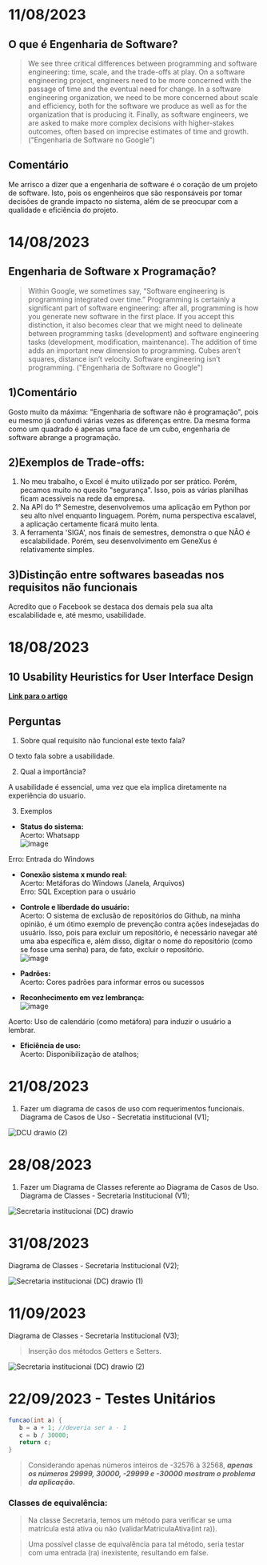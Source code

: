 # 11/08/2023
## O que é Engenharia de Software?
> We see three critical differences between programming and software engineering: time, scale, and the trade-offs at play. On a software engineering project, engineers
need to be more concerned with the passage of time and the eventual need for change. In a software engineering organization, we need to be more concerned about scale and
efficiency, both for the software we produce as well as for the organization that is producing it. Finally, as software engineers, we are asked to make more complex
decisions with higher-stakes outcomes, often based on imprecise estimates of time and growth. ("Engenharia de Software no Google")
## Comentário
Me arrisco a dizer que a engenharia de software é o coração de um projeto de software. Isto, pois os engenheiros que são responsáveis por tomar decisões de grande impacto no sistema, além de se preocupar com a qualidade e eficiência do projeto.


# 14/08/2023
## Engenharia de Software x Programação?

> Within Google, we sometimes say, “Software engineering is programming integrated over time.” Programming is certainly a significant part of software engineering:
after all, programming is how you generate new software in the first place. If you accept this distinction, it also becomes clear that we might need to delineate
between programming tasks (development) and software engineering tasks (development, modification, maintenance). The addition of time adds an important new
dimension to programming. Cubes aren’t squares, distance isn’t velocity. Software engineering isn’t programming. ("Engenharia de Software no Google")

## 1)Comentário
Gosto muito da máxima: "Engenharia de software não é programação", pois eu mesmo já confundi várias vezes as diferenças entre. Da mesma forma como um quadrado é apenas uma face de um cubo, engenharia de software abrange a programação.

## 2)Exemplos de Trade-offs:
1. No meu trabalho, o Excel é muito utilizado por ser prático. Porém, pecamos muito no quesito "segurança". Isso, pois as várias planilhas ficam acessiveis na rede da empresa.
2. Na API do 1° Semestre, desenvolvemos uma aplicação em Python por seu alto nível enquanto linguagem. Porém, numa perspectiva escalavel, a aplicação certamente ficará muito lenta.
3. A ferramenta 'SIGA', nos finais de semestres, demonstra o que NÃO é escalabilidade. Porém, seu desenvolvimento em GeneXus é relativamente simples.

## 3)Distinção entre softwares baseadas nos requisitos não funcionais
Acredito que o Facebook se destaca dos demais pela sua alta escalabilidade e, até mesmo, usabilidade.

# 18/08/2023
## 10 Usability Heuristics for User Interface Design
<a href="https://www.nngroup.com/articles/ten-usability-heuristics/" target="_blanck"><b>Link para o artigo</b></a> 

## Perguntas
1. Sobre qual requisito não funcional este texto fala?

O texto fala sobre a usabilidade.

2. Qual a importância?

A usabilidade é essencial, uma vez que ela implica diretamente na experiência do usuario.

3. Exemplos
- **Status do sistema:** <br>
Acerto: Whatsapp <br>
![image](https://github.com/JoaoMatheusLamao/bertoti/assets/77554165/a47f85b9-14f7-4e46-8835-c3c6d21125f7)

Erro: Entrada do Windows<br>
- **Conexão sistema x mundo real:** <br>
Acerto: Metáforas do Windows (Janela, Arquivos)<br>
Erro: SQL Exception para o usuário<br>
- **Controle e liberdade do usuário:** <br>
Acerto: O sistema de exclusão de repositórios do Github, na minha opinião, é um ótimo exemplo de prevenção contra ações indesejadas do usuário. Isso, pois para excluir um repositório, é necessário navegar até uma aba específica e, além disso, digitar o nome do repositório (como se fosse uma senha) para, de fato, excluir o repositório. <br>
![image](https://github.com/JoaoMatheusLamao/bertoti/assets/77554165/78a1c4fe-3045-48df-b4f0-3eb471724600)

- **Padrões:** <br>
Acerto: Cores padrões para informar erros ou sucessos<br>
- **Reconhecimento em vez lembrança:** <br>
![image](https://github.com/JoaoMatheusLamao/bertoti/assets/77554165/e2d381ad-18ba-40d9-9560-3330c33e8679)

Acerto: Uso de calendário (como metáfora) para induzir o usuário a lembrar.<br>
- **Eficiência de uso:** <br>
Acerto: Disponibilização de atalhos;<br>

# 21/08/2023

1. Fazer um diagrama de casos de uso com requerimentos funcionais. <br>
   Diagrama de Casos de Uso - Secretatia institucional (V1); <br>
   
![DCU drawio (2)](https://github.com/JoaoMatheusLamao/bertoti/assets/77554165/71b18f96-0c52-4e21-bdd9-4eae5935da19)

# 28/08/2023
1. Fazer um Diagrama de Classes referente ao Diagrama de Casos de Uso.
   Diagrama de Classes - Secretaria Institucional (V1); <br>
   
![Secretaria institucionai (DC) drawio](https://github.com/JoaoMatheusLamao/bertoti/assets/77554165/2c03a243-70d3-4f47-b9a8-6b60fe4f5736)

# 31/08/2023
Diagrama de Classes - Secretaria Institucional (V2);<br>

![Secretaria institucionai (DC) drawio (1)](https://github.com/JoaoMatheusLamao/bertoti/assets/77554165/dfa1ae93-1dae-4c99-8b4b-70c6cc3d6c75)

# 11/09/2023
Diagrama de Classes - Secretaria Institucional (V3); <br>

> Inserção dos métodos Getters e Setters.

![Secretaria institucionai (DC) drawio (2)](https://github.com/JoaoMatheusLamao/bertoti/assets/77554165/1de824fb-7109-4c22-9cd3-47f266199683)

# 22/09/2023 - Testes Unitários

```java
funcao(int a) {
   b = a + 1; //deveria ser a - 1
   c = b / 30000;
   return c; 
}
```
> Considerando apenas números inteiros de -32576 à 32568, ***apenas os números 29999, 30000, -29999 e -30000 mostram o problema da aplicação.***

### Classes de equivalência:
> Na classe Secretaria, temos um método para verificar se uma matrícula está ativa ou não (validarMatriculaAtiva(int ra)).

> Uma possível classe de equivalência para tal método, seria testar com uma entrada (ra) inexistente, resultando em false. 
